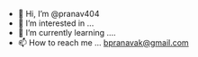 - 👋 Hi, I’m @pranav404
- 👀 I’m interested in ...
- 🌱 I’m currently learning ....
- 📫 How to reach me ...
bpranavak@gmail.com

<!---
pranav404/pranav404 is a ✨ special ✨ repository because its `README.md` (this file) appears on your GitHub profile.
You can click the Preview link to take a look at your changes.
--->
